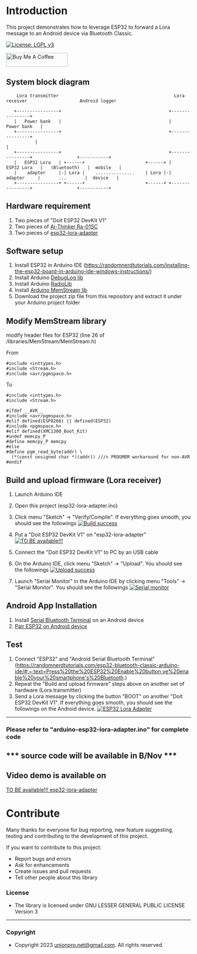 # Introduction 
This project demonstrates how to leverage ESP32 to forward a Lora message to an Android device via Bluetooth Classic.

[![License: LGPL v3](https://img.shields.io/badge/License-LGPL_v3-blue.svg)](https://github.com/unionpronet/github-esp32-lora-adapter/blob/main/LICENSE)

<a href="https://www.buymeacoffee.com/unionpro" target="_blank"><img src="https://cdn.buymeacoffee.com/buttons/v2/default-yellow.png" alt="Buy Me A Coffee" style="height: 38px !important;width: 168px !important;" ></a>


## System block diagram
```
    Lora transmitter                                            Lora receiver                    Android logger

   +----------------+                                         +----------------+
   |   Power bank   |                                         |   Power bank   |
   +----------------+                                         +----------------+
           |                                                          |
   +----------------+                                         +----------------+                 +-----------+
   |   ESP32 Lora   | +------+                       +------+ |   ESP32 Lora   |   (Bluetooth)   |  mobile   |
   |    adapter     |-| Lora |    ...............    | Lora |-|    adapter     |       ...       |  device   |
   +----------------+ +------+                       +------+ +----------------+                 +-----------+
```

## Hardware requirement
1. Two pieces of "Doit ESP32 DevKit V1"
2. Two pieces of [Ai-Thinker Ra-01SC](https://www.lcsc.com/product-detail/LoRa-Modules_Ai-Thinker-Ra-01SC_C2830749.html)
3. Two pieces of [esp32-lora-adapter](https://unionpronet.wordpress.com/esp32-lora-adapter/)

## Software setup
1. Install ESP32 in Arduino IDE (https://randomnerdtutorials.com/installing-the-esp32-board-in-arduino-ide-windows-instructions/)
2. Install Arduino [DebugLog lib](https://www.arduino.cc/reference/en/libraries/debuglog/)
3. Install Arduino [RadioLib](https://www.arduino.cc/reference/en/libraries/radiolib/)
4. Install [Arduino MemStream lib](https://github.com/Apollon77/MemStream)
5. Download the project zip file from this repository and extract it under your Arduino project folder

## Modify MemStream library
modify header files for ESP32 (line 26 of <Arduino project folder>/libraries/MemStream/MemStream.h)

From
```
#include <inttypes.h>
#include <Stream.h>
#include <avr/pgmspace.h>
```
To
```
#include <inttypes.h>
#include <Stream.h>

#ifdef __AVR__
#include <avr/pgmspace.h>
#elif defined(ESP8266) || defined(ESP32)
#include <pgmspace.h>
#elif defined(XMC1300_Boot_Kit)
#undef memcpy_P
#define memcpy_P memcpy
#else
#define pgm_read_byte(addr) \
  (*(const unsigned char *)(addr)) ///< PROGMEM workaround for non-AVR
#endif
```

## Build and upload firmware (Lora receiver)
1. Launch Arduino IDE
2. Open this project (esp32-lora-adapter.ino)
3. Click menu "Sketch" -> "Verify/Compile". If everything goes smooth, you should see the followings
[![Build success](/images/build-success.jpg)](https://github.com/unionpronet/github-esp32-lora-adapter/blob/main/images/build-success.jpg)

4. Put a "Doit ESP32 DevKit V1" on "esp32-lora-adapter" 
[![TO BE available!!! ](/images/esp32-lora-adapter.jpg)](https://github.com/unionpronet/github-esp32-lora-adapter/blob/main/images/esp32-lora-adapter.jpg)

5. Connect the "Doit ESP32 DevKit V1" to PC by an USB cable
6. On the Arduino IDE, click menu "Sketch" -> "Upload". You should see the followings
[![Upload success](/images/upload-success.jpg)](https://github.com/unionpronet/github-esp32-lora-adapter/blob/main/images/upload-success.jpg)

7. Launch "Serial Monitor" in the Arduino IDE by clicking menu "Tools" -> "Serial Monitor". You should see the followings
[![Serial monitor](/images/serial-monitor.jpg)](https://github.com/unionpronet/github-esp32-lora-adapter/blob/main/images/serial-monitor.jpg)



## Android App Installation
1. Install [Serial Bluetooth Terminal](https://play.google.com/store/apps/details?id=de.kai_morich.serial_bluetooth_terminal&hl=en&gl=US) on an Android device
2. [Pair ESP32 on Android device](https://randomnerdtutorials.com/esp32-bluetooth-classic-arduino-ide/#:~:text=Press%20the%20ESP32%20Enable%20button,ve%20enable%20your%20smartphone's%20Bluetooth.)

## Test
1.  Connect "ESP32" and "Android Serial Bluetooth Terminal" (https://randomnerdtutorials.com/esp32-bluetooth-classic-arduino-ide/#:~:text=Press%20the%20ESP32%20Enable%20button,ve%20enable%20your%20smartphone's%20Bluetooth.)
2.  Repeat the "Build and upload firmware" steps above on another set of hardware (Lora transmitter)
3.  Send a Lora message by clicking the button "BOOT" on another "Doit ESP32 DevKit V1". If everything goes smooth, you should see the followings on the Android device.
[![ESP32 Lora Adapter](/images/bluetooth-serial-screen.jpg)](https://github.com/unionpronet/github-esp32-lora-adapter/blob/main/images/bluetooth-serial-screen.jpg)
---

### Please refer to "arduino-esp32-lora-adapter.ino" for complete code
## *** source code will be available in B/Nov ***

## Video demo is available on 
[TO BE available!!! esp32-lora-adapter](https://www.youtube.com/watch?v=)  


# Contribute
Many thanks for everyone for bug reporting, new feature suggesting, testing and contributing to the development of this project.

If you want to contribute to this project:
- Report bugs and errors
- Ask for enhancements
- Create issues and pull requests
- Tell other people about this library

### License
- The library is licensed under GNU LESSER GENERAL PUBLIC LICENSE Version 3
---

### Copyright
- Copyright 2023 unionpro.net@gmail.com. All rights reserved.
